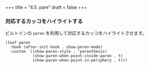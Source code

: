 +++
title = "4.5. pare"
draft = false
+++
### 対応するカッコをハイライトする
ビルトインの `paren` を利用して対応するカッコをハイライトさせます。

```elisp
(leaf paren
  :hook (after-init-hook . show-paren-mode)
  :custom `((show-paren-style . 'parenthesis)
			(show-paren-when-point-inside-paren . t)
			(show-paren-when-point-in-periphery . t)))
```
